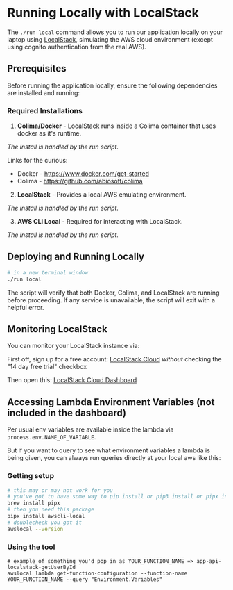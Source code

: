 <!-- This file is managed by macpro-mdct-core so if you'd like to change it let's do it there -->

# Running Locally with LocalStack

The `./run local` command allows you to run our application locally on your laptop using [LocalStack](https://localstack.cloud/), simulating the AWS cloud environment (except using cognito authentication from the real AWS).

## Prerequisites

Before running the application locally, ensure the following dependencies are installed and running:

### Required Installations

1. **Colima/Docker** - LocalStack runs inside a Colima container that uses docker as it's runtime.

_The install is handled by the run script._

Links for the curious:

- Docker - https://www.docker.com/get-started
- Colima - https://github.com/abiosoft/colima

2. **LocalStack** - Provides a local AWS emulating environment.

_The install is handled by the run script._

3. **AWS CLI Local** - Required for interacting with LocalStack.

_The install is handled by the run script._

## Deploying and Running Locally

```sh
# in a new terminal window
./run local
```

The script will verify that both Docker, Colima, and LocalStack are running before proceeding. If any service is unavailable, the script will exit with a helpful error.

## Monitoring LocalStack

You can monitor your LocalStack instance via:

First off, sign up for a free account: [LocalStack Cloud](https://app.localstack.cloud/sign-up) _without_ checking the "14 day free trial" checkbox

Then open this: [LocalStack Cloud Dashboard](https://app.localstack.cloud/inst/default/status)

## Accessing Lambda Environment Variables (not included in the dashboard)

Per usual env variables are available inside the lambda via `process.env.NAME_OF_VARIABLE`.

But if you want to query to see what environment variables a lambda is being given, you can always run queries directly at your local aws like this:

### Getting setup

```sh
# this may or may not work for you
# you've got to have some way to pip install or pip3 install or pipx install
brew install pipx
# then you need this package
pipx install awscli-local
# doublecheck you got it
awslocal --version
```

### Using the tool

```
# example of something you'd pop in as YOUR_FUNCTION_NAME => app-api-localstack-getUserById
awslocal lambda get-function-configuration --function-name YOUR_FUNCTION_NAME --query "Environment.Variables"
```
